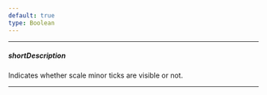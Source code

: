 ```yaml
---
default: true
type: Boolean
---
```

---
##### shortDescription
Indicates whether scale minor ticks are visible or not.

---
